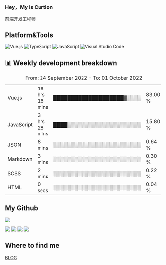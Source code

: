 ### Hey，My is Curtion
前端开发工程师
## Platform&Tools

![Vue.js](https://img.shields.io/badge/-Vue.js-4FC08D?style=flat-square&logo=Vue.js&logoColor=white)
![TypeScript](https://img.shields.io/badge/-TypeScript-007ACC?style=flat-square&logo=typescript&logoColor=white)
![JavaScript](https://img.shields.io/badge/-JavaScript-F7DF1E?style=flat-square&logo=javascript&logoColor=black)
![Visual Studio Code](https://img.shields.io/badge/-VSCode-007ACC?style=flat-square&logo=Visual-Studio-Code&logoColor=white)

## 📊 Weekly development breakdown

<!--START_SECTION:waka-->

<table><caption>From: 24 September 2022 - To: 01 October 2022</caption><tr><td>Vue.js</td><td>18 hrs 16 mins</td><td>████████████████████▓░░░░</td><td>83.00 %</td></tr><tr><td>JavaScript</td><td>3 hrs 28 mins</td><td>████░░░░░░░░░░░░░░░░░░░░░</td><td>15.80 %</td></tr><tr><td>JSON</td><td>8 mins</td><td>░░░░░░░░░░░░░░░░░░░░░░░░░</td><td>0.64 %</td></tr><tr><td>Markdown</td><td>3 mins</td><td>░░░░░░░░░░░░░░░░░░░░░░░░░</td><td>0.30 %</td></tr><tr><td>SCSS</td><td>2 mins</td><td>░░░░░░░░░░░░░░░░░░░░░░░░░</td><td>0.22 %</td></tr><tr><td>HTML</td><td>0 secs</td><td>░░░░░░░░░░░░░░░░░░░░░░░░░</td><td>0.04 %</td></tr></table>

<!--END_SECTION:waka-->

## My Github

![](http://github-profile-summary-cards.vercel.app/api/cards/profile-details?username=curtion&theme=nord_bright)

![](http://github-profile-summary-cards.vercel.app/api/cards/stats?username=curtion&theme=nord_bright)
![](http://github-profile-summary-cards.vercel.app/api/cards/productive-time?username=curtion&theme=nord_bright&utcOffset=8)
![](http://github-profile-summary-cards.vercel.app/api/cards/repos-per-language?username=curtion&theme=nord_bright)
![](http://github-profile-summary-cards.vercel.app/api/cards/most-commit-language?username=curtion&theme=nord_bright)

## Where to find me

[BLOG](https://blog.3gxk.net)
